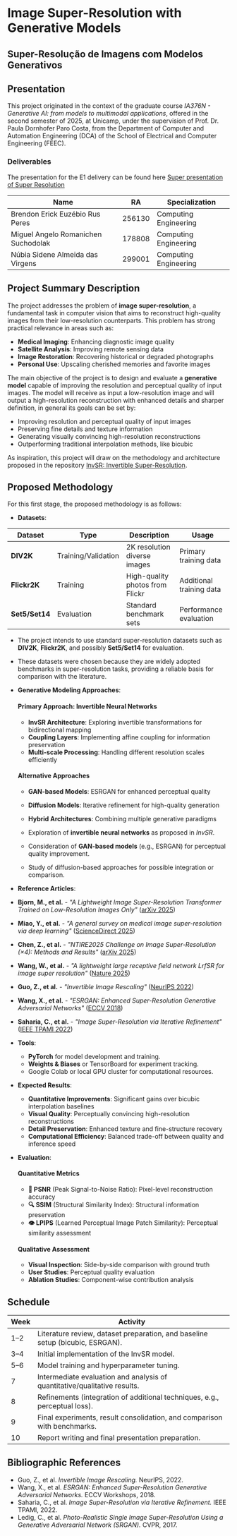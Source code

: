 


# Image Super-Resolution with Generative Models  
## Super-Resolução de Imagens com Modelos Generativos  

## Presentation  

This project originated in the context of the graduate course *IA376N - Generative AI: from models to multimodal applications*, offered in the second semester of 2025, at Unicamp, under the supervision of Prof. Dr. Paula Dornhofer Paro Costa, from the Department of Computer and Automation Engineering (DCA) of the School of Electrical and Computer Engineering (FEEC).  

### Deliverables
The presentation for the E1 delivery can be found here [Super presentation of Super Resolution](https://docs.google.com/presentation/d/1vwSB4IJ2oS3T2qzf-c0n5qcp6ztlI2302o7GSDTtjw0/edit?usp=sharing)

|Name  | RA | Specialization|
|--|--|--|
| Brendon Erick Euzébio Rus Peres  | 256130  | Computing Engineering |
| Miguel Angelo Romanichen Suchodolak  | 178808  | Computing Engineering |
| Núbia Sidene Almeida das Virgens  | 299001  | Computing Engineering |  

## Project Summary Description  

The project addresses the problem of **image super-resolution**, a fundamental task in computer vision that aims to reconstruct high-quality images from their low-resolution counterparts. This problem has strong practical relevance in areas such as:
- **Medical Imaging**: Enhancing diagnostic image quality
- **Satellite Analysis**: Improving remote sensing data
- **Image Restoration**: Recovering historical or degraded photographs
- **Personal Use**: Upscaling cherished memories and favorite images 

The main objective of the project is to design and evaluate a **generative model** capable of improving the resolution and perceptual quality of input images. The model will receive as input a low-resolution image and will output a high-resolution reconstruction with enhanced details and sharper definition, in general its goals can be set by:

- Improving resolution and perceptual quality of input images
- Preserving fine details and texture information
- Generating visually convincing high-resolution reconstructions
- Outperforming traditional interpolation methods, like bicubic

As inspiration, this project will draw on the methodology and architecture proposed in the repository [InvSR: Invertible Super-Resolution](https://github.com/zsyOAOA/InvSR).  

## Proposed Methodology  

For this first stage, the proposed methodology is as follows:  

- **Datasets**:

| Dataset | Type | Description | Usage |
|---------|------|-------------|-------|
| **DIV2K** | Training/Validation | 2K resolution diverse images | Primary training data |
| **Flickr2K** | Training | High-quality photos from Flickr | Additional training data |
| **Set5/Set14** | Evaluation | Standard benchmark sets | Performance evaluation |

  - The project intends to use standard super-resolution datasets such as **DIV2K**, **Flickr2K**, and possibly **Set5/Set14** for evaluation.  
  - These datasets were chosen because they are widely adopted benchmarks in super-resolution tasks, providing a reliable basis for comparison with the literature.  

- **Generative Modeling Approaches**:
    #### Primary Approach: Invertible Neural Networks
    - **InvSR Architecture**: Exploring invertible transformations for bidirectional mapping
    - **Coupling Layers**: Implementing affine coupling for information preservation
    - **Multi-scale Processing**: Handling different resolution scales efficiently

    #### Alternative Approaches
    - **GAN-based Models**: ESRGAN for enhanced perceptual quality
    - **Diffusion Models**: Iterative refinement for high-quality generation
    - **Hybrid Architectures**: Combining multiple generative paradigms

  - Exploration of **invertible neural networks** as proposed in *InvSR*.  
  - Consideration of **GAN-based models** (e.g., ESRGAN) for perceptual quality improvement.  
  - Study of diffusion-based approaches for possible integration or comparison.  

- **Reference Articles**:  
- **Bjorn, M., et al.** - *"A Lightweight Image Super-Resolution Transformer Trained on Low-Resolution Images Only"* ([arXiv 2025](https://arxiv.org/))
- **Miao, Y., et al.** - *"A general survey on medical image super-resolution via deep learning"* ([ScienceDirect 2025](https://www.sciencedirect.com/))
- **Chen, Z., et al.** - *"NTIRE2025 Challenge on Image Super-Resolution (×4): Methods and Results"* ([arXiv 2025](https://arxiv.org/))
- **Wang, W., et al.** - *"A lightweight large receptive field network LrfSR for image super resolution"* ([Nature 2025](https://www.nature.com/))
- **Guo, Z., et al.** - *"Invertible Image Rescaling"* ([NeurIPS 2022](https://proceedings.neurips.cc/))
- **Wang, X., et al.** - *"ESRGAN: Enhanced Super-Resolution Generative Adversarial Networks"* ([ECCV 2018](https://arxiv.org/))
- **Saharia, C., et al.** - *"Image Super-Resolution via Iterative Refinement"* ([IEEE TPAMI 2022](https://ieeexplore.ieee.org/))

- **Tools**:  
  - **PyTorch** for model development and training.  
  - **Weights & Biases** or TensorBoard for experiment tracking.  
  - Google Colab or local GPU cluster for computational resources.  

- **Expected Results**:  
    - **Quantitative Improvements**: Significant gains over bicubic interpolation baselines
    - **Visual Quality**: Perceptually convincing high-resolution reconstructions
    - **Detail Preservation**: Enhanced texture and fine-structure recovery
    - **Computational Efficiency**: Balanced trade-off between quality and inference speed

- **Evaluation**:  
    #### Quantitative Metrics
    - **📐 PSNR** (Peak Signal-to-Noise Ratio): Pixel-level reconstruction accuracy
    - **🔍 SSIM** (Structural Similarity Index): Structural information preservation
    - **👁️ LPIPS** (Learned Perceptual Image Patch Similarity): Perceptual similarity assessment

    #### Qualitative Assessment
    - **Visual Inspection**: Side-by-side comparison with ground truth
    - **User Studies**: Perceptual quality evaluation
    - **Ablation Studies**: Component-wise contribution analysis

## Schedule  

| Week | Activity |  
|------|----------|  
| 1–2  | Literature review, dataset preparation, and baseline setup (bicubic, ESRGAN). |  
| 3–4  | Initial implementation of the InvSR model. |  
| 5–6  | Model training and hyperparameter tuning. |  
| 7    | Intermediate evaluation and analysis of quantitative/qualitative results. |  
| 8    | Refinements (integration of additional techniques, e.g., perceptual loss). |  
| 9    | Final experiments, result consolidation, and comparison with benchmarks. |  
| 10   | Report writing and final presentation preparation. |  

## Bibliographic References  

- Guo, Z., et al. *Invertible Image Rescaling.* NeurIPS, 2022.  
- Wang, X., et al. *ESRGAN: Enhanced Super-Resolution Generative Adversarial Networks.* ECCV Workshops, 2018.  
- Saharia, C., et al. *Image Super-Resolution via Iterative Refinement.* IEEE TPAMI, 2022.  
- Ledig, C., et al. *Photo-Realistic Single Image Super-Resolution Using a Generative Adversarial Network (SRGAN).* CVPR, 2017.  

